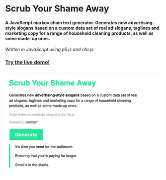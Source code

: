 # Scrub Your Shame Away
#### A JavaScript markov chain text generator. Generates new advertising-style slogans based on a custom data set of real ad slogans, taglines and marketing copy for a range of household cleaning products, as well as some made-up ones.

*Written in JavaScript using p5.js and rita.js.*

### <a href="https://gracious-mcnulty-fedb9f.netlify.com/">Try the live demo!<a>
  
<br>
<img src="screenshots/scrub-your-shame-away-screenshot.jpg" width="600">
